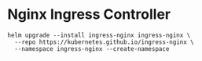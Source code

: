 # Nginx Ingress Controller

```shell
helm upgrade --install ingress-nginx ingress-nginx \
  --repo https://kubernetes.github.io/ingress-nginx \
  --namespace ingress-nginx --create-namespace
```
